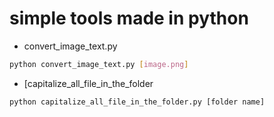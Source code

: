 # simple tools made in python
+ convert_image_text.py
```bash
python convert_image_text.py [image.png]
```
+ [capitalize_all_file_in_the_folder
```bash
python capitalize_all_file_in_the_folder.py [folder name]
```
